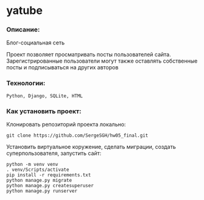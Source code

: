 # yatube
### Описание:
Блог-социальная сеть

Проект позволяет просматривать посты пользователей сайта. Зарегистрированные пользователи могут также оставлять собственные посты и подписываться на других авторов

### Технологии:
```
Python, Django, SQLite, HTML
```
### Как установить проект:

Клонировать репозиторий проекта локально:
```
git clone https://github.com/SergeSGH/hw05_final.git
```
Установить виртуальное коружение, сделать миграции, создать суперпользователя, запустить сайт:
```
python -m venv venv
. venv/Scripts/activate
pip install -r requirements.txt
python manage.py migrate
python manage.py createsuperuser
python manage.py runserver
```
